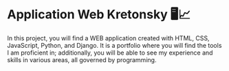 <h1>Application Web Kretonsky 🖥️📈</h1>

<p>
  In this project, you will find a WEB application created with HTML, CSS, JavaScript, Python, and Django. It is a portfolio where you will find the tools I am proficient in; additionally, you will be able to see my experience and skills in various areas, all governed by programming.
</p>
